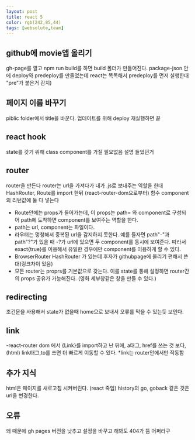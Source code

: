 ```yaml
---
layout: post
title: react 5
color: rgb(242,85,44)
tags: [websolute,team]
---
```


## github에 movie앱 올리기
gh-page를 깔고 npm run build를 하면 build 폴더가 만들어진다. 
package-json 안에 deploy와 predeploy를 만들었는데
react는 똑똑해서 predeploy를 먼저 실행한대 "pre"가 붙은거 감지)

## 페이지 이름 바꾸기
piblic folder에서 title을 바꾼다. 
업데이트를 위해 deploy 재실행하면 끝

## react hook
state를 갖기 위해 class component를 가질 필요없음 설명 들었던거 


## router
router을 만든다 router는 url을 가져다가 내가 .js로 보내주는 역할을 한대
HashRouter, Route를 import 한뒤 (react-router-dom으로부터) 함수 component의 리턴값에 둘 다 넣는다
* Route안에는 props가 들어가는데, 이 props는  path= 와 component로 구성되어 path에 도착하면 component를 보여주는 역할을 한다.
* path는 url, component는 파일이다.
* 라우터는 멍청해서 중복된 url을 감지하지 못한다. 예를 들자면 path"-"과 path"?"가 있을 때 -?가 url에 있으면 두 component를 동시에 보여준다. 따라서 exact{true}를 이용해서 유일한 경우에만 component를 이용하게 할 수 있다.
* BrowserRouter HashRouter 가 있는데 후자가 githubpage에 올리기 편해서 쓴대(링크차이 있음)
* 모든 router는 proprs를 기본값으로 갖는다. 이를 state를 통해 설정하면 router간의 props 공유가 가능해진다. (영화 세부창같은 창을 만들 수 있다.)

## redirecting 
조건문을 사용해서 state가 없을때 home으로 보내서 오류를 막을 수 있는듯 보인다.
##  link
-react-router dom 에서 {Link}를 import하고 난 뒤에, a태그, href를 쓰는 것 보다,(html) link태그,to를 쓰면 더 빠르게 이동할 수 있다.
*link는 router안에서만 작동함

## 추가 지식
html은 페이지를 새로고침 시켜버린다. (react 죽임)
history의 go, goback 같은 것은 url을 변경한다.

## 오류 
왜 때문에 gh pages 버전을 낮추고 설정을 바꾸고 해봐도 404가 뜸
어쩌라구
